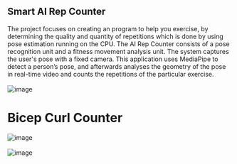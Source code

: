## Smart AI Rep Counter
The project focuses on creating an program to help you exercise, by determining the quality and quantity of repetitions which is done by using pose estimation running on the CPU. The AI Rep Counter consists of a pose recognition unit and a fitness movement analysis unit. The system captures the user's pose with a fixed camera. This application uses MediaPipe to detect a person’s pose, and afterwards analyses the geometry of the pose in real-time video and counts the repetitions of the particular exercise.
</br>
</br>
![image](https://github.com/stha1122/AI-Rep-Counter/assets/122188963/1bcbad9e-8ece-4f75-8b2d-248c2f0a4760)
</br>
# Bicep Curl Counter</br>
![image](https://github.com/stha1122/AI-Rep-Counter/assets/122188963/6674b27c-de54-4047-8f80-a9f21dba356e)
</br>
</br>
![image](https://github.com/stha1122/AI-Rep-Counter/assets/122188963/3d3192c2-cabf-4a7a-b930-9705f4e04f99)


